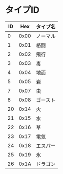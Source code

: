# タイプID

 ID | Hex | タイプ名
 -- | -- | --
  0 | 0x00 | ノーマル
  1 | 0x01 | 格闘
  2 | 0x02 | 飛行
  3 | 0x03 | 毒
  4 | 0x04 | 地面
  5 | 0x05 | 岩
  7 | 0x07 | 虫
  8 | 0x08 | ゴースト
 20 | 0x14 | 火
 21 | 0x15 | 水
 22 | 0x16 | 草
 23 | 0x17 | 電気
 24 | 0x18 | エスパー
 25 | 0x19 | 氷
 26 | 0x1A | ドラゴン
